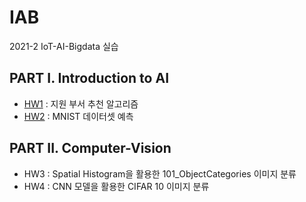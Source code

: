 # IAB
2021-2 IoT-AI-Bigdata 실습

## PART I. Introduction to AI
- [HW1](https://github.com/dddonghwa/IAB/blob/main/AI/hw1_submission.ipynb) : 지원 부서 추천 알고리즘  
- [HW2](https://github.com/dddonghwa/IAB/blob/main/AI/hw2_submission.ipynb) : MNIST 데이터셋 예측 


## PART II. Computer-Vision
- HW3 : Spatial Histogram을 활용한 101_ObjectCategories 이미지 분류
- HW4 : CNN 모델을 활용한 CIFAR 10 이미지 분류
